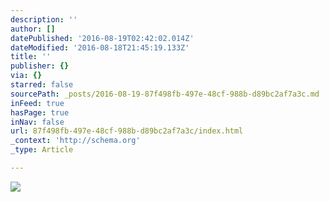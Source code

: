 ```yaml
---
description: ''
author: []
datePublished: '2016-08-19T02:42:02.014Z'
dateModified: '2016-08-18T21:45:19.133Z'
title: ''
publisher: {}
via: {}
starred: false
sourcePath: _posts/2016-08-19-87f498fb-497e-48cf-988b-d89bc2af7a3c.md
inFeed: true
hasPage: true
inNav: false
url: 87f498fb-497e-48cf-988b-d89bc2af7a3c/index.html
_context: 'http://schema.org'
_type: Article

---
```

![](https://the-grid-user-content.s3-us-west-2.amazonaws.com/41cfadb3-8567-48dd-936e-d934f8b72e5a.jpg)